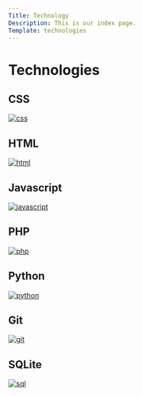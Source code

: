 ```yaml
---
Title: Technology
Description: This is our index page.
Template: technologies
---
```


Technologies
==========================
<div class="boxes technology-css">
<h2>CSS</h2>
<a href="%base_url%?technology/css"><img src="image/css.jpg?w=400" alt="css"></a>
</div>

<div class="boxes technology-html">
<h2>HTML</h2>
<a href="%base_url%?technology/html"><img src="image/html.jpg?w=600" alt="html"></a>
</div>

<div class="boxes technology-javascript">
<h2>Javascript</h2>
<a href="%base_url%?technology/javascript"><img src="image/js.jpg?w=400" alt="javascript"></a>
</div>

<div class="boxes technology-php">
<h2>PHP</h2>
<a href="%base_url%?technology/php"><img src="image/php.jpg?w=400" alt="php"></a>
</div>

<div class="boxes technology-python">
<h2>Python</h2>
<a href="%base_url%?technology/python"><img src="image/python.jpg?w=600" alt="python"></a>
</div>

<div class="boxes technology-git">
<h2>Git</h2>
<a href="%base_url%?technology/git"><img src="image/git2.jpg?w=400" alt="git"></a>
</div>

<div class="boxes technology-sql">
<h2>SQLite</h2>
<a href="%base_url%?technology/sqlite"><img src="image/sql.jpg?w=400" alt="sql"></a>
</div>